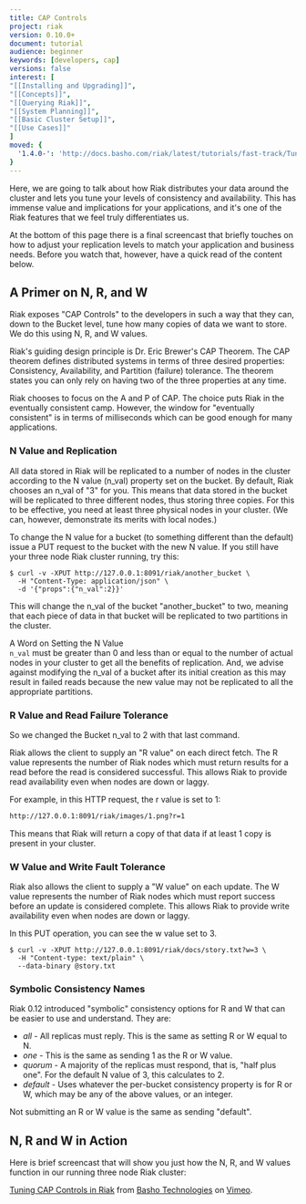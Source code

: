 ```yaml
---
title: CAP Controls
project: riak
version: 0.10.0+
document: tutorial
audience: beginner
keywords: [developers, cap]
versions: false
interest: [
"[[Installing and Upgrading]]",
"[[Concepts]]",
"[[Querying Riak]]",
"[[System Planning]]",
"[[Basic Cluster Setup]]",
"[[Use Cases]]"
]
moved: {
  '1.4.0-': 'http://docs.basho.com/riak/latest/tutorials/fast-track/Tunable-CAP-Controls-in-Riak/'
}
---
```


Here, we are going to talk about how Riak distributes your data around the cluster and lets you tune your levels of consistency and availability. This has immense value and implications for your applications, and it's one of the Riak features that we feel truly differentiates us.

At the bottom of this page there is a final screencast that briefly touches on how to adjust your replication levels to match your application and business needs. Before you watch that, however, have a quick read of the content below.

## A Primer on N, R, and W

Riak exposes "CAP Controls" to the developers in such a way that they can, down to the Bucket level, tune how many copies of data we want to store. We do this using N, R, and W values.

Riak's guiding design principle is Dr. Eric Brewer's CAP Theorem. The CAP theorem defines distributed systems in terms of three desired properties: Consistency, Availability, and Partition (failure) tolerance. The theorem states you can only rely on having two of the three properties at any time.

Riak chooses to focus on the A and P of CAP. The choice puts Riak in the eventually consistent camp. However, the window for "eventually consistent" is in terms of milliseconds which can be good enough for many applications.

### N Value and Replication

All data stored in Riak will be replicated to a number of nodes in the cluster according to the N value (n_val) property set on the bucket. By default, Riak chooses an n_val of "3" for you. This means that data stored in the bucket will be replicated to three different nodes, thus storing three copies. For this to be effective, you need at least three physical nodes in your cluster. (We can, however, demonstrate its merits with local nodes.)

To change the N value for a bucket (to something different than the default) issue a PUT request to the bucket with the new N value. If you still have your three node Riak cluster running, try this:

```
$ curl -v -XPUT http://127.0.0.1:8091/riak/another_bucket \
  -H "Content-Type: application/json" \
  -d '{"props":{"n_val":2}}'
```

This will change the n_val of the bucket "another_bucket" to two, meaning that each piece of data in that bucket will be replicated to two partitions in the cluster.

<div class="note"><div class="title">A Word on Setting the N Value</div><code>n_val</code> must be greater than 0 and less than or equal to the number of actual nodes in your cluster to get all the benefits of replication. And, we advise against modifying the n_val of a bucket after its initial creation as this may result in failed reads because the new value may not be replicated to all the appropriate partitions.</div>

### R Value and Read Failure Tolerance

So we changed the Bucket n_val to 2 with that last command.

Riak allows the client to supply an "R value" on each direct fetch. The R value represents the number of Riak nodes which must return results for a read before the read is considered successful. This allows Riak to provide read availability even when nodes are down or laggy.

For example, in this HTTP request, the r value is set to 1:

```bash
http://127.0.0.1:8091/riak/images/1.png?r=1
```

This means that Riak will return a copy of that data if at least 1 copy is present in your cluster.

### W Value and Write Fault Tolerance

Riak also allows the client to supply a "W value" on each update. The W value represents the number of Riak nodes which must report success before an update is considered complete. This allows Riak to provide write availability even when nodes are down or laggy.

In this PUT operation, you can see the w value set to 3.

```
$ curl -v -XPUT http://127.0.0.1:8091/riak/docs/story.txt?w=3 \
  -H "Content-type: text/plain" \
  --data-binary @story.txt
```

### Symbolic Consistency Names

Riak 0.12 introduced "symbolic" consistency options for R and W that can be easier to use and understand. They are:

* *all* - All replicas must reply. This is the same as setting R or W equal to N.
* *one* - This is the same as sending 1 as the R or W value.
* *quorum* - A majority of the replicas must respond, that is, "half plus one". For the default N value of 3, this calculates to 2.
* *default* - Uses whatever the per-bucket consistency property is for R or W, which may be any of the above values, or an integer.

Not submitting an R or W value is the same as sending "default".

## N, R and W in Action

Here is brief screencast that will show you just how the N, R, and W values function in our running three node Riak cluster:

<div style="display:none" class="iframe-video" id="http://player.vimeo.com/video/11172656"></div>

<p><a href="http://vimeo.com/11172656">Tuning CAP Controls in Riak</a> from <a href="http://vimeo.com/bashotech">Basho Technologies</a> on <a href="http://vimeo.com">Vimeo</a>.</p>
